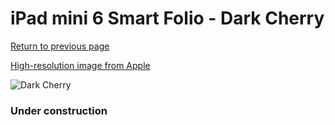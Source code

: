 # iPad mini 6 Smart Folio - Dark Cherry

[Return to previous page](/ipad_mini6)

[High-resolution image from Apple](https://store.storeimages.cdn-apple.com/8756/as-images.apple.com/is/MM6K3?wid=4500&hei=4500&fmt=png)

<div style="width: 384px"><img src="/everysource/MM6K3.png" alt="Dark Cherry"></div>

### Under construction
